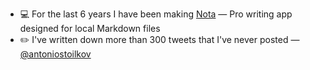 - 💻 For the last 6 years I have been making [Nota](https://nota.md) — Pro writing app designed for local Markdown files
- ✏️ I've written down more than 300 tweets that I've never posted — [@antoniostoilkov](https://twitter.com/antoniostoilkov)